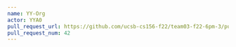 ```yaml
---
name: YY-Org
actor: YYA0
pull_request_url: https://github.com/ucsb-cs156-f22/team03-f22-6pm-3/pull/42
pull_request_num: 42
---
```

